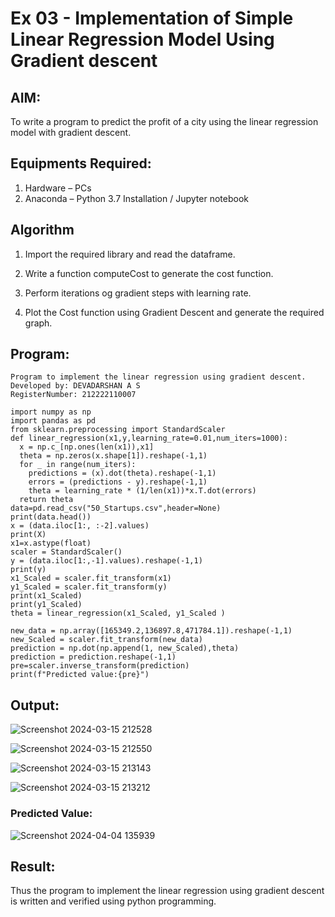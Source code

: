 # Ex 03 - Implementation of Simple Linear Regression Model Using Gradient descent

## AIM:
To write a program to predict the profit of a city using the linear regression model with gradient descent.

## Equipments Required:
1. Hardware – PCs
2. Anaconda – Python 3.7 Installation / Jupyter notebook

## Algorithm
1. Import the required library and read the dataframe.

2. Write a function computeCost to generate the cost function.

3. Perform iterations og gradient steps with learning rate.

4. Plot the Cost function using Gradient Descent and generate the required graph.

## Program:
```
Program to implement the linear regression using gradient descent.
Developed by: DEVADARSHAN A S
RegisterNumber: 212222110007
```
```
import numpy as np
import pandas as pd
from sklearn.preprocessing import StandardScaler
def linear_regression(x1,y,learning_rate=0.01,num_iters=1000):
  x = np.c_[np.ones(len(x1)),x1]
  theta = np.zeros(x.shape[1]).reshape(-1,1)
  for _ in range(num_iters):
    predictions = (x).dot(theta).reshape(-1,1)
    errors = (predictions - y).reshape(-1,1)
    theta = learning_rate * (1/len(x1))*x.T.dot(errors)
  return theta
data=pd.read_csv("50_Startups.csv",header=None)
print(data.head())
x = (data.iloc[1:, :-2].values)
print(X)
x1=x.astype(float)
scaler = StandardScaler()
y = (data.iloc[1:,-1].values).reshape(-1,1)
print(y)
x1_Scaled = scaler.fit_transform(x1)
y1_Scaled = scaler.fit_transform(y)
print(x1_Scaled)
print(y1_Scaled)
theta = linear_regression(x1_Scaled, y1_Scaled )

new_data = np.array([165349.2,136897.8,471784.1]).reshape(-1,1)
new_Scaled = scaler.fit_transform(new_data)
prediction = np.dot(np.append(1, new_Scaled),theta)
prediction = prediction.reshape(-1,1)
pre=scaler.inverse_transform(prediction)
print(f"Predicted value:{pre}")

```

## Output:
![Screenshot 2024-03-15 212528](https://github.com/DEVADARSHAN2/Implementation-of-Linear-Regression-Using-Gradient-Descent/assets/119432150/183055b1-66d2-4729-97de-f55c7694a6a2)

![Screenshot 2024-03-15 212550](https://github.com/DEVADARSHAN2/Implementation-of-Linear-Regression-Using-Gradient-Descent/assets/119432150/53890340-1a3a-4994-b682-0c98464b46fe)

![Screenshot 2024-03-15 213143](https://github.com/DEVADARSHAN2/Implementation-of-Linear-Regression-Using-Gradient-Descent/assets/119432150/1dc70c48-50fb-464b-8432-dd9c6b7c61e7)

![Screenshot 2024-03-15 213212](https://github.com/DEVADARSHAN2/Implementation-of-Linear-Regression-Using-Gradient-Descent/assets/119432150/3bd84f54-c78a-4aba-96a7-f8a61cefc5c9)
### Predicted Value:
![Screenshot 2024-04-04 135939](https://github.com/DEVADARSHAN2/Implementation-of-Linear-Regression-Using-Gradient-Descent/assets/119432150/a9d73e09-3538-4a84-a0f9-cd5f2f9574a9)

## Result:
Thus the program to implement the linear regression using gradient descent is written and verified using python programming.
